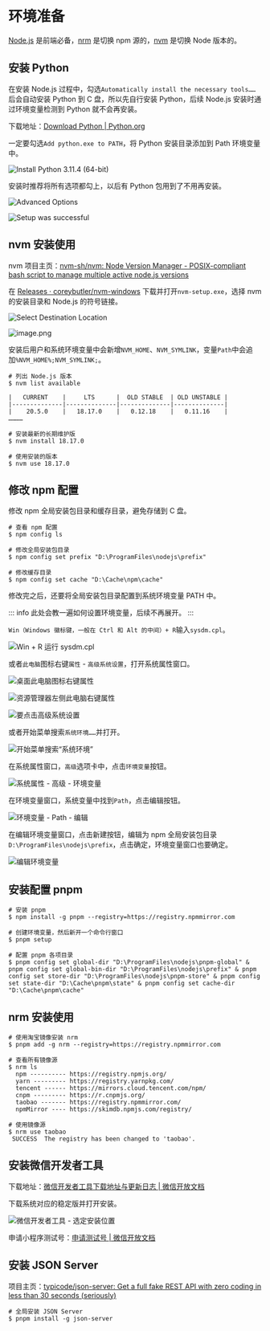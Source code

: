 # 环境准备

[Node.js](https://nodejs.org/) 是前端必备，[nrm](https://github.com/Pana/nrm) 是切换 npm 源的，[nvm](https://github.com/nvm-sh/nvm) 是切换 Node 版本的。

## 安装 Python

在安装 Node.js 过程中，勾选`Automatically install the necessary tools……`后会自动安装 Python 到 C 盘，所以先自行安装 Python，后续 Node.js 安装时通过环境变量检测到 Python 就不会再安装。

下载地址：[Download Python | Python.org](https://www.python.org/downloads/)

一定要勾选`Add python.exe to PATH`，将 Python 安装目录添加到 Path 环境变量中。

![Install Python 3.11.4 (64-bit)](../assets/环境准备/20230722165442.png)

安装时推荐将所有选项都勾上，以后有 Python 包用到了不用再安装。

![Advanced Options](../assets/环境准备/20230722170432.png)

![Setup was successful](../assets/环境准备/20230722171235.png)

## nvm 安装使用

nvm 项目主页：[nvm-sh/nvm: Node Version Manager - POSIX-compliant bash script to manage multiple active node.js versions](https://github.com/nvm-sh/nvm)

在 [Releases · coreybutler/nvm-windows](https://github.com/coreybutler/nvm-windows/releases) 下载并打开`nvm-setup.exe`，选择 nvm 的安装目录和 Node.js 的符号链接。

![Select Destination Location](../assets/环境准备/20230722172328.png)

![image.png](../assets/环境准备/20230722172423.png)

安装后用户和系统环境变量中会新增`NVM_HOME`、`NVM_SYMLINK`，变量`Path`中会追加`%NVM_HOME%;NVM_SYMLINK;`。

```shell
# 列出 Node.js 版本
$ nvm list available

|   CURRENT    |     LTS      |  OLD STABLE  | OLD UNSTABLE |
|--------------|--------------|--------------|--------------|
|    20.5.0    |   18.17.0    |   0.12.18    |   0.11.16    |
…………

# 安装最新的长期维护版
$ nvm install 18.17.0

# 使用安装的版本
$ nvm use 18.17.0
```

## 修改 npm 配置

修改 npm 全局安装包目录和缓存目录，避免存储到 C 盘。

```shell
# 查看 npm 配置
$ npm config ls

# 修改全局安装包目录
$ npm config set prefix "D:\ProgramFiles\nodejs\prefix"

# 修改缓存目录
$ npm config set cache "D:\Cache\npm\cache"
```

修改完之后，还要将全局安装包目录配置到系统环境变量 PATH 中。

::: info
此处会教一遍如何设置环境变量，后续不再展开。
:::

`Win（Windows 徽标键，一般在 Ctrl 和 Alt 的中间）+ R`输入`sysdm.cpl`。

![Win + R 运行 sysdm.cpl](../assets/环境准备/20230721044059.png)

或者`此电脑`图标右键`属性` - `高级系统设置`，打开系统属性窗口。

![桌面此电脑图标右键属性](../assets/环境准备/20230721044636.png)

![资源管理器左侧此电脑右键属性](../assets/环境准备/20230721044737.png)

![要点击高级系统设置](../assets/环境准备/20230721045211.png)

或者开始菜单搜索`系统环境……`并打开。

![开始菜单搜索“系统环境”](../assets/环境准备/20230722174849.png)

在系统属性窗口，`高级`选项卡中，点击`环境变量`按钮。

![系统属性 - 高级 - 环境变量](../assets/环境准备/20230722130005.png)

在环境变量窗口，系统变量中找到`Path`，点击编辑按钮。

![环境变量 - Path - 编辑](../assets/环境准备/20230722175447.png)

在编辑环境变量窗口，点击新建按钮，编辑为 npm 全局安装包目录`D:\ProgramFiles\nodejs\prefix`，点击确定，环境变量窗口也要确定。

![编辑环境变量](../assets/环境准备/20230722175552.png)

## 安装配置 pnpm

```shell
# 安装 pnpm
$ npm install -g pnpm --registry=https://registry.npmmirror.com

# 创建环境变量，然后新开一个命令行窗口
$ pnpm setup

# 配置 pnpm 各项目录
$ pnpm config set global-dir "D:\ProgramFiles\nodejs\pnpm-global" & pnpm config set global-bin-dir "D:\ProgramFiles\nodejs\prefix" & pnpm config set store-dir "D:\ProgramFiles\nodejs\pnpm-store" & pnpm config set state-dir "D:\Cache\pnpm\state" & pnpm config set cache-dir "D:\Cache\pnpm\cache"
```

## nrm 安装使用

```shell
# 使用淘宝镜像安装 nrm
$ pnpm add -g nrm --registry=https://registry.npmmirror.com

# 查看所有镜像源
$ nrm ls
  npm ---------- https://registry.npmjs.org/
  yarn --------- https://registry.yarnpkg.com/
  tencent ------ https://mirrors.cloud.tencent.com/npm/
  cnpm --------- https://r.cnpmjs.org/
  taobao ------- https://registry.npmmirror.com/
  npmMirror ---- https://skimdb.npmjs.com/registry/

# 使用镜像源
$ nrm use taobao
 SUCCESS  The registry has been changed to 'taobao'.
```

## 安装微信开发者工具

下载地址：[微信开发者工具下载地址与更新日志 | 微信开放文档](https://developers.weixin.qq.com/miniprogram/dev/devtools/download.html)

下载系统对应的稳定版并打开安装。

![微信开发者工具 - 选定安装位置](../assets/环境准备/20230729120652.png)

申请小程序测试号：[申请测试号 | 微信开放文档](https://developers.weixin.qq.com/miniprogram/dev/devtools/sandbox.html)

## 安装 JSON Server

项目主页：[typicode/json-server: Get a full fake REST API with zero coding in less than 30 seconds (seriously)](https://github.com/typicode/json-server)

```shell
# 全局安装 JSON Server
$ pnpm install -g json-server 
```
